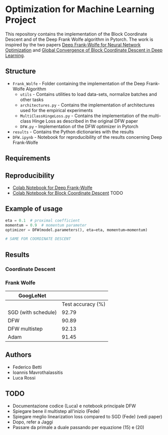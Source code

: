 # Optimization for Machine Learning Project
This repository contains the implementation of the Block Coordinate Descent and of the Deep Frank Wolfe algorithm in Pytorch. The work is inspired by the two papers [Deep Frank-Wolfe for Neural Network Optimization](https://arxiv.org/pdf/1811.07591.pdf) and [Global Convergence of Block Coordinate Descent in Deep Learning](https://arxiv.org/pdf/1803.00225.pdf).

## Structure
* `Frank_Wolfe` - Folder containing the implementation of the Deep Frank-Wolfe Algorithm
  * `utils` - Contains utilities to load data-sets, normalize batches and other tasks
  * `architectures.py` - Contains the implementation of architectures used for the empirical experiments
  * `MultiClassHingeLoss.py` - Contains the implementation of the multi-class Hinge Loss as described in the original DFW paper
  * `DFW.py` - Implementation of the DFW optimizer in Pytorch
* `results` - Contains the Python dictionaries with the results
*  `DFW.ipynb` - Notebook for reproducibility of the results concerning Deep Frank-Wolfe 

## Requirements

## Reproducibility
- [Colab Notebook for Deep Frank-Wolfe](https://colab.research.google.com/drive/1mpsunyV-11yDXPhZLznryLxJoMx4Zqxd)
- [Colab Notebook for Block Coordinate Descent](https://colab.research.google.com/drive/1mpsunyV-11yDXPhZLznryLxJoMx4Zqxd) TODO

## Example of usage
```python
eta = 0.1  # proximal coefficient
momentum = 0.9  # momentum parameter
optimizer = DFW(model.parameters(), eta=eta, momentum=momentum)
```

```python
# SAME FOR COORDINATE DESCENT
```

## Results

### Coordinate Descent

### Frank Wolfe
| GoogLeNet |      |
| ----- | ----- |
|  | Test accuracy (%) |
| SGD (with schedule) | 92.79 | 
| DFW | 90.89 |
| DFW multistep |  92.13 | 
| Adam  | 91.45 |

## Authors
- Federico Betti
- Ioannis Mavrothalassitis
- Luca Rossi

## TODO
* Documentazione codice (Luca) e notebook principale DFW
* Spiegare bene il multistep all'inizio (Fede)
* Spiegare meglio linearization loss compared to SGD (Fede) (vedi paper)
* Dopo, refer a Jaggi
* Passare da primale a duale passando per equazione (15) e (20)